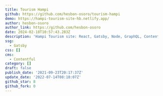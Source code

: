 ```yaml
---
title: Tourism Hampi
github: https://github.com/hesbon-osoro/tourism-hampi
demo: https://hampi-tourism-site-hb.netlify.app/
author: hesbon-osoro
author_link: https://github.com/hesbon-osoro
date: 2024-02-18T10:57:43.283Z
description: 'Hampi Tourism site: React, Gatsby, Node, GraphQL, Contentful CMS, Formspree,'
ssg:
  - Gatsby
css: []
cms:
  - Contentful
category: []
draft: false
publish_date: '2021-09-23T20:17:37Z'
update_date: '2022-07-14T08:18:07Z'
github_star: 8
github_fork: 0
---
```

